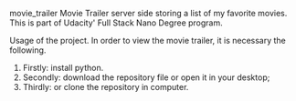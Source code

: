 movie_trailer
Movie Trailer server side storing a list of my favorite movies. This is part of Udacity' Full Stack Nano Degree program. 


Usage of the project.
In order to view the movie trailer, it is necessary the following.
1. Firstly: install python.
2. Secondly: download the repository file or open it in your desktop;
3. Thirdly: or clone the repository in computer.

